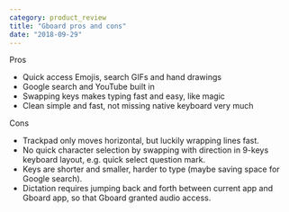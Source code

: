 ```yaml
---
category: product_review
title: "Gboard pros and cons"
date: "2018-09-29"
---
```


Pros

- Quick access Emojis, search GIFs and hand drawings
- Google search and YouTube built in
- Swapping keys makes typing fast and easy, like magic
- Clean simple and fast, not missing native keyboard very much

Cons

- Trackpad only moves horizontal, but luckily wrapping lines fast.
- No quick character selection by swapping with direction in 9-keys keyboard layout, e.g. quick select question mark.
- Keys are shorter and smaller, harder to type (maybe saving space for Google search).
- Dictation requires jumping back and forth between current app and Gboard app, so that Gboard granted audio access.

